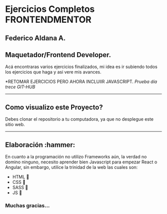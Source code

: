 <h1>Ejercicios Completos FRONTENDMENTOR</h1>

<h2>Federico Aldana A.</h2>
<h2>Maquetador/Frontend Developer.</h2>

Acá encontraras varios ejercicios finalizados, mi idea es ir subiendo todos los ejercicios que haga y asi vere mis avances.

*RETOMAR EJERCICIOS PERO AHORA INCLUIIR JAVASCRIPT.
*Prueba día trece GIT-HUB*
<hr>

<h2>Como visualizo este Proyecto?</h2>

Debes clonar el repositorio a tu computadora, ya que no desplegue este sitio web.

<hr>

<h2>Elaboración :hammer:</h2>

En cuanto a la programación no utilizo Frameworks aún, la verdad no domino ninguno, necesito aprender bien Javascript para empezar React o Angular, sin embargo, utilice la trinidad de la web las cuales son:

- HTML :sparkler:
- CSS :balloon:
- SASS :balloon:
- JS :crystal_ball:

<h3>Muchas gracias...</h3>
